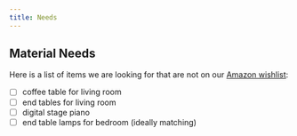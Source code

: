 ```yaml
---
title: Needs
---
```


## Material Needs

Here is a list of items we are looking for that are not on our [Amazon wishlist](https://www.amazon.com/hz/wishlist/ls/2LL3FYQESWG0U):

- [ ] coffee table for living room
- [ ] end tables for living room
- [ ] digital stage piano
- [ ] end table lamps for bedroom (ideally matching)
